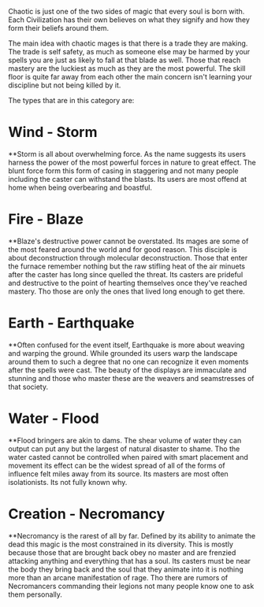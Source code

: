 Chaotic is just one of the two sides of magic that every soul is born with. Each Civilization has their own believes on what they signify and how they form their beliefs around them. 

The main idea with chaotic mages is that there is a trade they are making. The trade is self safety, as much as someone else may be harmed by your spells you are just as likely to fall at that blade as well. Those that reach mastery are the luckiest as much as they are the most powerful.  The skill floor is quite far away from each other the main concern isn't learning your discipline but not being killed by it. 

The types that are in this category are:

# Wind - Storm
**Storm is all about overwhelming force. As the name suggests its users harness the power of the most powerful forces in nature to great effect. The blunt force form this form of casing in staggering and not many people including the caster can withstand the blasts. Its users are most offend at home when being overbearing and boastful. 

# Fire - Blaze
**Blaze's destructive power cannot be overstated. Its mages are some of the most feared around the world and for good reason. This disciple is about deconstruction through molecular deconstruction. Those that enter the furnace remember nothing but the raw stifling heat of the air minuets after the caster has long since quelled the threat. Its casters are prideful and destructive to the point of hearting themselves once they've reached mastery. Tho those are only the ones that lived long enough to get there. 

# Earth - Earthquake
**Often confused for the event itself, Earthquake is more about weaving and warping the ground. While grounded its users warp the landscape around them to such a degree that no one can recognize it even moments after the spells were cast. The beauty of the displays are immaculate and stunning and those who master these are the weavers and seamstresses of that society.

# Water - Flood
**Flood bringers are akin to dams. The shear volume of water they can output can put any but the largest of natural disaster to shame. Tho the water casted cannot be controlled when paired with smart placement and movement its effect can be the widest spread of all of the forms of influence felt miles away from its source. Its masters are most often isolationists. Its not fully known why. 

# Creation - Necromancy
**Necromancy is the rarest of all by far. Defined by its ability to animate the dead this magic is the most constrained in its diversity. This is mostly because those that are brought back obey no master and are frenzied attacking anything and everything that has a soul. Its casters must be near the body they bring back and the soul that they animate into it is nothing more than an arcane manifestation of rage. Tho there are rumors of Necromancers commanding their legions not many people know one to ask them personally. 
